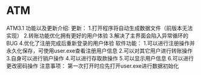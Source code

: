 # ATM
ATM3.1 功能以及更新介绍:
更新：
 1.打开程序将自动生成数据文件（前版本无法实现）
 2.转账功能优化拥有更好的用户体验
 3.解决了主界面会陷入异常循环的BUG
 4.优化了注册完成后重新登录的用户体验
软件功能：
 1.可以进行注册操作并永久化保存，可使用user.exe查看注册用户信息
 2.可以对其它用户进行转账操作
 3.自身可以进行销户操作
 4.可以进行存取款操作
 5.可以显示用户信息
 6.可以进行更改密码操作
 注意事项： 
 第一次打开时应先打开user.exe进行数据初始化
